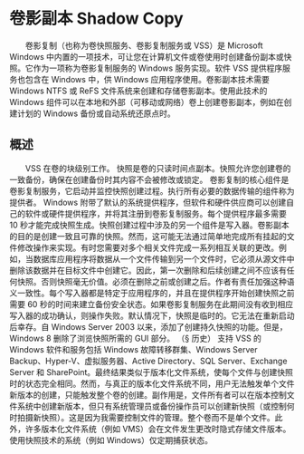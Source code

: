 # 卷影副本 Shadow Copy 

　　卷影复制（也称为卷快照服务、卷影复制服务或 VSS）是 Microsoft Windows  中内置的一项技术，可让您在计算机文件或卷使用时创建备份副本或快照。它作为一项称为卷影复制服务的 Windows 服务实现。软件 VSS  提供程序服务也包含在 Windows 中，供 Windows 应用程序使用。卷影副本技术需要 Windows NTFS 或 ReFS  文件系统来创建和存储卷影副本。使用此技术的 Windows 组件可以在本地和外部（可移动或网络）卷上创建卷影副本，例如在创建计划的  Windows 备份或自动系统还原点时。

## 概述

　　VSS 在卷的块级别工作。 快照是卷的只读时间点副本。快照允许您创建卷的一致备份，确保在创建备份时其内容不会被修改或锁定。 卷影复制的核心组件是卷影复制服务，它启动并监控快照创建过程。执行所有必要的数据传输的组件称为提供者。 Windows  附带了默认的系统提供程序，但软件和硬件供应商可以创建自己的软件或硬件提供程序，并将其注册到卷影复制服务。每个提供程序最多需要 10  秒才能完成快照生成。快照创建过程中涉及的另一个组件是写入器。卷影副本的目的是创建一致且可靠的快照。然而，这可能无法通过简单地完成所有挂起的文件修改操作来实现。有时您需要对多个相关文件完成一系列相互关联的更改。例如，当数据库应用程序将数据从一个文件传输到另一个文件时，它必须从源文件中删除该数据并在目标文件中创建它。因此，第一次删除和后续创建之间不应该有任何快照。否则快照毫无价值。必须在删除之前或创建之后。作者有责任加强这种语义一致性。每个写入器都是特定于应用程序的，并且在提供程序开始创建快照之前需要  60  秒的时间来建立备份安全状态。如果卷影复制服务在此期间没有收到相应写入器的成功确认，则操作失败。默认情况下，快照是临时的。它无法在重新启动后幸存。自  Windows Server 2003 以来，添加了创建持久快照的功能。但是，Windows 8 删除了浏览快照所需的 GUI 部分。 （§  历史） 支持 VSS 的 Windows 软件和服务包括 Windows 故障转移群集、Windows Server  Backup、Hyper-V、虚拟服务器、Active Directory、SQL Server、Exchange Server 和  SharePoint。最终结果类似于版本化文件系统，使每个文件与创建快照时的状态完全相同。然而，与真正的版本化文件系统不同，用户无法触发单个文件新版本的创建，只能触发整个卷的创建。副作用是，文件所有者可以在版本控制文件系统中创建新版本，但只有系统管理员或备份操作员可以创建新快照（或控制何时拍摄新快照）。这是因为我需要控制文件的管理。整个卷而不是单个文件。此外，许多版本化文件系统（例如  VMS）会在文件发生更改时隐式存储文件版本。使用快照技术的系统（例如 Windows）仅定期捕获状态。
